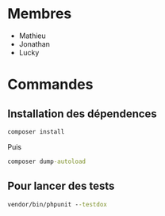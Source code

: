 # Membres
- Mathieu
- Jonathan
- Lucky

# Commandes

## Installation des dépendences
```cmd
composer install
```
Puis
```cmd
composer dump-autoload
```

## Pour lancer des tests
```cmd
vendor/bin/phpunit --testdox
```